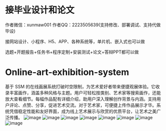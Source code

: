 # 接毕业设计和论文
作者微信：xunmaw001  作者QQ：2223505639(支持修改、部署调试、支持代做毕设)

接网站设计、小程序、H5、APP、各种系统等，单片机、嵌入式也可以做

选题+开题报告+任务书+程序定制+安装测试+论文+答辩PPT都可以做
# Online-art-exhibition-system
基于 SSM 的在线画展系统打破时空限制，为艺术爱好者带来便捷观展体验。它收录丰富画作，涵盖多种风格与主题。用户可轻松按类别、艺术家等搜索画作，还能放大查看细节。每幅作品配有详细介绍，助用户深入理解创作背景与内涵。支持用户评论、点赞、分享，促进艺术交流。对于艺术家，可便捷上传作品展示才华。系统凭借稳定性能和友好界面，成为线上艺术展示与欣赏的优质平台，让艺术之美广泛传播。 
![image](https://github.com/user-attachments/assets/affa0f74-e5b9-4c52-a5af-43c0afdd85a9)
![image](https://github.com/user-attachments/assets/738d9207-2ac5-4f11-9d9b-3a9aba5af7ef)
![image](https://github.com/user-attachments/assets/bf16bc68-bfb2-48b1-a807-149e06ca5f3c)
![image](https://github.com/user-attachments/assets/bf5359d4-37df-4bed-8403-1301cf491b51)
![image](https://github.com/user-attachments/assets/30758f18-f776-41c3-9e83-6e90942da721)
![image](https://github.com/user-attachments/assets/a9bb990c-260b-4c4f-91b3-222f535e798f)
![image](https://github.com/user-attachments/assets/674ad121-9cfd-4aef-928e-346925e1b956)
![image](https://github.com/user-attachments/assets/04e8fba8-136a-436d-917c-30b455d59279)
